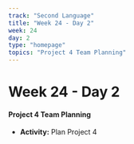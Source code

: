 ```yaml
---
track: "Second Language"
title: "Week 24 - Day 2"
week: 24
day: 2
type: "homepage"
topics: "Project 4 Team Planning"
---
```



# Week 24 - Day 2

#### Project 4 Team Planning
- **Activity:** Plan Project 4
